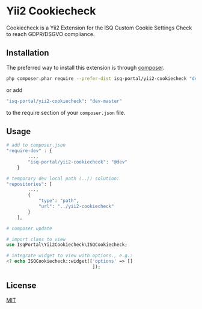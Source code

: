 # Yii2 Cookiecheck

Cookiecheck is a Yii2 Extension for the ISQ Custom Cookie Settings Check to reach GDPR/DSGVO compliance.

## Installation

The preferred way to install this extension is through [composer](http://getcomposer.org/download/).

```bash
php composer.phar require --prefer-dist isq-portal/yii2-cookiecheck "dev-master"
```

or add

```bash
"isq-portal/yii2-cookiecheck": "dev-master"
```

to the require section of your `composer.json` file.

## Usage

```php
# add to composer.json
"require-dev" : {
		...,
		"isq-portal/yii2-cookiecheck": "@dev"
	}

# temporary dev local path (../) solution:
"repositories": [
		...,
		{
			"type": "path",
			"url": "../yii2-cookiecheck"
		}
	],

# composer update

# import class to view
use IsqPortal\Yii2Cookiecheck\ISQCookiecheck;

# integrate widget to view with options., e.g.:
<? echo ISQCookiecheck::widget(['options' => []
                                ]); 
```

## License
[MIT](https://choosealicense.com/licenses/mit/)